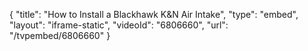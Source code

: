 {
    "title": "How to Install a Blackhawk K&N Air Intake",
    "type": "embed",
    "layout": "iframe-static",
    "videoId": "6806660",
    "url": "\/tvpembed\/6806660"
}